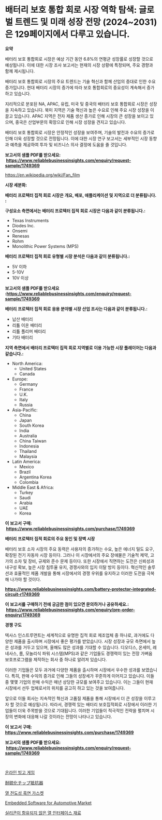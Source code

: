<p><h1>배터리 보호 통합 회로 시장 역학 탐색: 글로벌 트렌드 및 미래 성장 전망 (2024~2031)은 129페이지에서 다루고 있습니다.</h1></p><p><strong>요약</strong></p>
<p><p>배터리 보호 통합회로 시장은 예상 기간 동안 6.8%의 연평균 성장률로 성장할 것으로 예상됩니다. 이에 대한 시장 조사 보고서는 현재의 시장 상황에 특정되며, 주요 경향과 함께 제시됩니다.</p><p>배터리 보호 통합회로 시장의 주요 트렌드는 기술 혁신과 함께 산업의 증대로 인한 수요 증가입니다. 현대 배터리 시장의 증가에 따라 보호 통합회로의 중요성이 계속해서 증가하고 있습니다.</p><p>지리적으로 분포된 NA, APAC, 유럽, 미국 및 중국의 배터리 보호 통합회로 시장은 성장을 지속하고 있습니다. 북미 지역은 기술 혁신과 높은 수요로 인해 주요 시장 성장을 이끌고 있습니다. APAC 지역은 전자 제품 생산 증가로 인해 시장의 큰 성장을 보이고 있으며, 중국은 산업부문의 확장으로 인해 시장 성장을 견지고 있습니다.</p><p>배터리 보호 통합회로 시장은 안정적인 성장을 보여주며, 기술의 발전과 수요의 증가로 인해 더욱 성장할 것으로 전망됩니다. 이에 대한 시장 연구 보고서는 세부적인 시장 동향과 예측을 제공하여 투자 및 비즈니스 의사 결정에 도움을 줄 것입니다.</p></p>
<p><strong>보고서의 샘플 PDF를 받으세요: &nbsp;<a href="https://www.reliablebusinessinsights.com/enquiry/request-sample/1749369">https://www.reliablebusinessinsights.com/enquiry/request-sample/1749369</a></strong></p>
<p><a href="https://en.wikipedia.org/wiki/Fan_film">https://en.wikipedia.org/wiki/Fan_film</a></p>
<p><strong>시장 세분화:</strong></p>
<p><strong> 배터리 프로텍터 집적 회로 시장은 개요, 배포, 애플리케이션 및 지역으로 더 분류됩니다. :</strong></p>
<p><strong>구성요소 측면에서는 배터리 프로텍터 집적 회로 시장은 다음과 같이 분류됩니다.:</strong></p>
<p><ul><li>Texas Instruments</li><li>Diodes Inc.</li><li>Onsemi</li><li>Renesas</li><li>Rohm</li><li>Monolithic Power Systems (MPS)</li></ul></p>
<p><strong> 배터리 프로텍터 집적 회로 유형별 시장 분석은 다음과 같이 분류됩니다.:</strong></p>
<p><ul><li>5V 이하</li><li>5-10V</li><li>10V 이상</li></ul></p>
<p><strong>보고서의 샘플 PDF를 받으세요 :<a href="https://www.reliablebusinessinsights.com/enquiry/request-sample/1749369">https://www.reliablebusinessinsights.com/enquiry/request-sample/1749369</a></strong></p>
<p><strong> 배터리 프로텍터 집적 회로 응용 분야별 시장 산업 조사는 다음과 같이 분류됩니다.:</strong></p>
<p><ul><li>납산 배터리</li><li>리튬 이온 배터리</li><li>리튬 폴리머 배터리</li><li>기타 배터리</li></ul></p>
<p><strong>지역 측면에서 배터리 프로텍터 집적 회로 지역별로 이용 가능한 시장 플레이어는 다음과 같습니다.:</strong></p>
<p><ul>
    <li>
        North America:
        <ul>
            <li>United States</li>
            <li>Canada</li>
        </ul>
    </li>
    <li>
        Europe:
        <ul>
            <li>Germany</li>
            <li>France</li>
            <li>U.K.</li>
            <li>Italy</li>
            <li>Russia</li>
        </ul>
    </li>
    <li>
        Asia-Pacific:
        <ul>
            <li>China</li>
            <li>Japan</li>
            <li>South Korea</li>
            <li>India</li>
            <li>Australia</li>
            <li>China Taiwan</li>
            <li>Indonesia</li>
            <li>Thailand</li>
            <li>Malaysia</li>
        </ul>
    </li>
    <li>
        Latin America:
        <ul>
            <li>Mexico</li>
            <li>Brazil</li>
            <li>Argentina Korea</li>
            <li>Colombia</li>
        </ul>
    </li>
    <li>
        Middle East & Africa:
        <ul>
            <li>Turkey</li>
            <li>Saudi</li>
            <li>Arabia</li>
            <li>UAE</li>
            <li>Korea</li>
        </ul>
    </li>
    </ul></p>
<p><strong>이 보고서 구매: &nbsp;<a href="https://www.reliablebusinessinsights.com/purchase/1749369">https://www.reliablebusinessinsights.com/purchase/1749369</a></strong></p>
<p><strong>배터리 프로텍터 집적 회로의 주요 동인 및 장벽 시장</strong></p>
<p><p>배터리 보호 소자 시장의 주요 동력은 사용자의 증가하는 수요, 높은 에너지 밀도 요구, 확장된 전기 자동차 시장 등이다. 그러나 이 시장에서의 주요 장애물은 기술적 제약, 고가의 소자 및 장비, 규제와 준수 문제 등이다. 또한 시장에서 직면하는 도전은 신뢰성과 내구성 확보, 높은 시장 침투율 유지, 경쟁사와의 입지 이탈 방지 등이다. 혁신적인 솔루션과 효율적인 제품 개발을 통해 시장에서의 경쟁 우위를 유지하고 이러한 도전을 극복해 나가야 할 것이다.</p></p>
<p><strong><a href="https://www.reliablebusinessinsights.com/battery-protector-integrated-circuit-r1749369">https://www.reliablebusinessinsights.com/battery-protector-integrated-circuit-r1749369</a></strong></p>
<p><strong>이 보고서를 구매하기 전에 궁금한 점이 있으면 문의하거나 공유하세요.: &nbsp;<a href="https://www.reliablebusinessinsights.com/enquiry/pre-order-enquiry/1749369">https://www.reliablebusinessinsights.com/enquiry/pre-order-enquiry/1749369</a></strong></p>
<p><strong>경쟁 구도</strong></p>
<p><p>텍사스 인스트루먼트는 세계적으로 유명한 집적 회로 제조업체 중 하나로, 과거에도 다양한 제품을 출시하며 시장에서 좋은 평가를 받았습니다. 시장 성장과 규모 측면에서 높은 성과를 거두고 있으며, 올해도 많은 성과를 기대할 수 있습니다. 디오디스, 온세미, 레네사스, 롬, 모놀리식 파워 시스템(MPS)과 같은 기업들도 경쟁력이 있는 전장 가벼움 보호프로그램을 제작하는 회사 중 하나로 알려져 있습니다.</p><p>이러한 기업들은 모두 과거에 다양한 제품을 출시하며 시장에서 우수한 성과를 보였습니다. 특히, 판매 수익의 증가로 인해 그들의 성장세가 꾸준하게 이어지고 있습니다. 이들 중 몇몇 기업의 판매 수익은 매년 상당한 규모를 보여주고 있습니다. 이는 그들이 현재 시장에서 선두 업체로서의 위치를 공고히 하고 있는 것을 보여줍니다.</p><p>앞으로 이들 회사는 지속적인 혁신과 고품질 제품을 통해 시장에서 더 큰 성장을 이루고자 할 것으로 예상됩니다. 따라서, 경쟁력 있는 배터리 보호집적회로 시장에서 이러한 기업들이 더욱 주목받을 것으로 기대됩니다. 이러한 기업들이 적극적인 전략을 펼치며 시장의 변화에 대응해 나갈 것이라는 전망이 나타나고 있습니다.</p></p>
<p><strong>이 보고서 구매: &nbsp; <a href="https://www.reliablebusinessinsights.com/purchase/1749369">https://www.reliablebusinessinsights.com/purchase/1749369</a></strong></p>
<p><strong>보고서의 샘플 PDF를 받으세요: &nbsp;<a href="https://www.reliablebusinessinsights.com/enquiry/request-sample/1749369">https://www.reliablebusinessinsights.com/enquiry/request-sample/1749369</a></strong><strong></strong></p>
<p>&nbsp;</p>
<p><p><a href="https://medium.com/@stanleylyittle554467/%EC%98%A8%EB%9D%BC%EC%9D%B8-%EB%B9%99%EA%B3%A0-%EA%B2%8C%EC%9E%84-%EC%8B%9C%EC%9E%A5-%EA%B7%9C%EB%AA%A8%EB%8A%94-%EC%97%B0%ED%8F%89%EA%B7%A0-%EC%84%B1%EC%9E%A5%EB%A5%A0-7-2-%EB%A1%9C-%EC%A6%9D%EA%B0%80%ED%95%98%EA%B3%A0-%EC%9E%88%EC%9C%BC%EB%A9%B0-%EC%9D%B4-%EB%B3%B4%EA%B3%A0%EC%84%9C%EB%8A%94-%EC%9C%A0%ED%98%95-%EC%9D%91%EC%9A%A9-%EC%84%B1%EC%9E%A5-%EB%B0%8F-2024%EB%85%84%EB%B6%80%ED%84%B0-2031%EB%85%84%EA%B9%8C%EC%A7%80%EC%9D%98-%EC%98%88%EC%B8%A1-%EB%B6%84%EC%84%9D%EC%9D%84-%EB%8B%A4%EB%A3%A8%EA%B3%A0-%EC%9E%88%EC%8A%B5%EB%8B%88%EB%8B%A4-46985a2329c4">온라인 빙고 게임</a></p><p><a href="https://github.com/TerrellConn/Market-Research-Report-List-2/blob/main/9010289108540.md">耐硫化チップ抵抗器</a></p><p><a href="https://github.com/shampaakter36/Market-Research-Report-List-1/blob/main/5231361122754.md">열 전도성 흑연 가스켓</a></p><p><a href="https://github.com/markusgodoy/Market-Research-Report-List-4/blob/main/embedded-software-for-automotive-market.md">Embedded Software for Automotive Market</a></p><p><a href="https://github.com/Nicolasrown5/Market-Research-Report-List-1/blob/main/2111049122753.md">실리콘이 함유되지 않은 열 인터페이스 재료</a></p></p>
